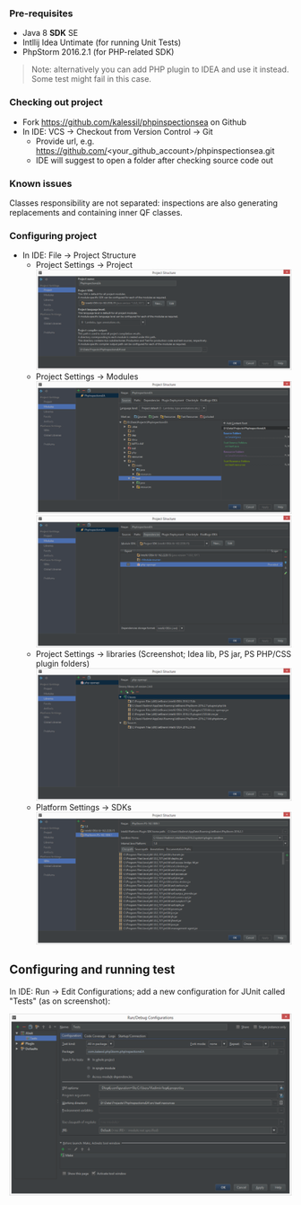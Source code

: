 ### Pre-requisites

- Java 8 **SDK** SE
- Intllij Idea Untimate (for running Unit Tests)
- PhpStorm 2016.2.1 (for PHP-related SDK)

> Note: alternatively you can add PHP plugin to IDEA and use it instead. Some test might fail in this case.

### Checking out project

- Fork https://github.com/kalessil/phpinspectionsea on Github
- In IDE: VCS -> Checkout from Version Control -> Git
  - Provide url, e.g. https://github.com/<your_github_account>/phpinspectionsea.git
  - IDE will suggest to open a folder after checking source code out

### Known issues

Classes responsibility are not separated: inspections are also generating replacements and containing inner QF classes.

### Configuring project

- In IDE: File -> Project Structure
  - Project Settings -> Project
    ![Project Settings](images/project-settings.png)
  - Project Settings -> Modules
    ![Module Settings](images/module-settings.png)
    ![Module Dependencies](images/module-settings-deps.png)
  - Project Settings -> libraries (Screenshot; Idea lib, PS jar, PS PHP/CSS plugin folders)
    ![Project libs](images/libraries.png)
  - Platform Settings -> SDKs
    ![Platform SDKs](images/sdks.png)

## Configuring and running test

In IDE: Run -> Edit Configurations; add a new configuration for JUnit called "Tests" (as on screenshot):

![Tests run configuration](images/test-run-configuration.png)